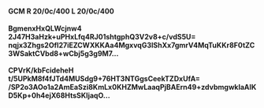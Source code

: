 #### GCM R 20/0c/400 L 20/0c/400
**BgmenxHxQLWcjnw4**<br/>**2J47H3aHzk+uPHxLfq4RJ01shtgphQ3V2v8+c/vdS5U=**<br/>**nqjx3Zhgs2OfI27iEZCWXKKAa4MgxvqG3IShXx7gmrV4MqTuKKr8F0tZC3WSaktCVbd8+wCbj5g3g9M7...**<br/><br/>
**CPVrK/kbFcideheH**<br/>**t/5UPkM8f4fJTd4MUSdg9+76HT3NTGgsCeekTZDxUfA=**<br/>**/SP2o3AOo1a2AmEaSzi8KmLx0KHZMwLaaqPjBAErn49+zdvbmgwklaAIKD5Kp+0h4ejX68HtsSKIjaqO...**